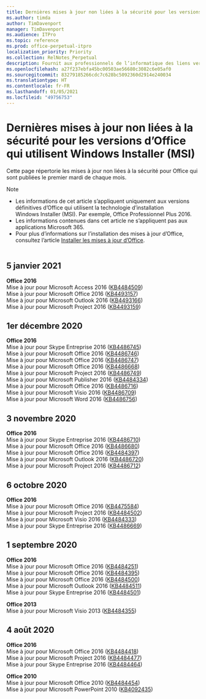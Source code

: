 ```yaml
---
title: Dernières mises à jour non liées à la sécurité pour les versions d’Office qui utilisent Windows Installer (MSI)
ms.author: timda
author: TimDavenport
manager: TimDavenport
ms.audience: ITPro
ms.topic: reference
ms.prod: office-perpetual-itpro
localization_priority: Priority
ms.collection: RelNotes_Perpetual
description: Fournit aux professionnels de l’informatique des liens vers les dernières informations sur les mises à jour non liées à la sécurité pour les versions définitives d’Office 2016, Office 2013 et Office 2010
ms.openlocfilehash: a27f237ebfa45bc00503ae56680c3082c6e05af0
ms.sourcegitcommit: 83279185266cdc7c628bc5092360d2914e240034
ms.translationtype: HT
ms.contentlocale: fr-FR
ms.lasthandoff: 01/05/2021
ms.locfileid: "49756753"
---
```

# <a name="latest-non-security-updates-for-versions-of-office-that-use-windows-installer-msi"></a>Dernières mises à jour non liées à la sécurité pour les versions d’Office qui utilisent Windows Installer (MSI)

Cette page répertorie les mises à jour non liées à la sécurité pour Office qui sont publiées le premier mardi de chaque mois.

> [!NOTE]
> - Les informations de cet article s’appliquent uniquement aux versions définitives d’Office qui utilisent la technologie d’installation Windows Installer (MSI). Par exemple, Office Professionnel Plus 2016.
> - Les informations contenues dans cet article ne s’appliquent pas aux applications Microsoft 365.
> - Pour plus d’informations sur l’installation des mises à jour d’Office, consultez l’article [Installer les mises à jour d’Office](https://support.office.com/article/2ab296f3-7f03-43a2-8e50-46de917611c5).
<br/><br/>

## <a name="january-5-2021"></a>5 janvier 2021
**Office 2016**</br>
Mise à jour pour Microsoft Access 2016 ([KB4484509](https://support.microsoft.com/help/4484509)) </br>
Mise à jour pour Microsoft Office 2016 ([KB4493157](https://support.microsoft.com/help/4493157)) </br>
Mise à jour pour Microsoft Outlook 2016 ([KB4493166](https://support.microsoft.com/help/4493166)) </br>
Mise à jour pour Microsoft Project 2016 ([KB4493159](https://support.microsoft.com/help/4493159)) </br>


## <a name="december-1-2020"></a>1er décembre 2020
**Office 2016**<br/>
Mise à jour pour Skype Entreprise 2016 ([KB4486745](https://support.microsoft.com/help/4486745)) <br/>
Mise à jour pour Microsoft Office 2016 ([KB4486746](https://support.microsoft.com/help/4486746)) <br/> Mise à jour pour Microsoft Office 2016 ([KB4486747](https://support.microsoft.com/help/4486747)) <br/> Mise à jour pour Microsoft Office 2016 ([KB4486668](https://support.microsoft.com/help/4486668)) <br/>
Mise à jour pour Microsoft Project 2016 ([KB4486749](https://support.microsoft.com/help/4486749)) <br/> Mise à jour pour Microsoft Publisher 2016 ([KB4484334](https://support.microsoft.com/help/4484334)) <br/> Mise à jour pour Microsoft Office 2016 ([KB4486716](https://support.microsoft.com/help/4486716)) <br/> Mise à jour pour Microsoft Visio 2016 ([KB4486709](https://support.microsoft.com/help/4486709)) <br/>
Mise à jour pour Microsoft Word 2016 ([KB4486756](https://support.microsoft.com/help/4486756)) <br/> 


## <a name="november-3-2020"></a>3 novembre 2020
**Office 2016**<br/>
Mise à jour pour Skype Entreprise 2016 ([KB4486710](https://support.microsoft.com/help/4486710)) <br/>
Mise à jour pour Microsoft Office 2016 ([KB4486680](https://support.microsoft.com/help/4486680)) <br/>
Mise à jour pour Microsoft Office 2016 ([KB4484397](https://support.microsoft.com/help/4484397)) <br/>
Mise à jour pour Microsoft Outlook 2016 ([KB4486720](https://support.microsoft.com/help/4486720)) <br/>
Mise à jour pour Microsoft Project 2016 ([KB4486712](https://support.microsoft.com/help/4486712)) <br/>


## <a name="october-6-2020"></a>6 octobre 2020
**Office 2016**<br/>
Mise à jour pour Microsoft Office 2016 ([KB4475584](https://support.microsoft.com/help/4475584))<br/>
Mise à jour pour Microsoft Project 2016 ([KB4484502](https://support.microsoft.com/help/4484502))<br/>
Mise à jour pour Microsoft Visio 2016 ([KB4484333](https://support.microsoft.com/help/4484333))<br/>
Mise à jour pour Skype Entreprise 2016 ([KB4486669](https://support.microsoft.com/help/4486669))<br/> 

## <a name="september-1-2020"></a>1 septembre 2020
**Office 2016**<br/>
Mise à jour pour Microsoft Office 2016 ([KB4484251](https://support.microsoft.com/help/4484251))<br/>
Mise à jour pour Microsoft Office 2016 ([KB4484395](https://support.microsoft.com/help/4484395))<br/> Mise à jour pour Microsoft Office 2016 ([KB4484500](https://support.microsoft.com/help/4484500)) <br/>
Mise à jour pour Microsoft Outlook 2016 ([KB4484511](https://support.microsoft.com/help/4484511)) <br/>
Mise à jour pour Skype Entreprise 2016 ([KB4484501](https://support.microsoft.com/help/4484501)) <br/>

**Office 2013**<br/>
Mise à jour pour Microsoft Visio 2013 ([KB4484355](https://support.microsoft.com/help/4484355))<br/>

## <a name="august-4-2020"></a>4 août 2020

**Office 2016**<br/>
Mise à jour pour Microsoft Office 2016 ([KB4484418](https://support.microsoft.com/help/4484418))<br/> Mise à jour pour Microsoft Project 2016 ([KB4484477](https://support.microsoft.com/help/4484477))<br/>
Mise à jour pour Skype Entreprise 2016 ([KB4484464](https://support.microsoft.com/help/4484464))<br/> 

**Office 2010**<br/>
Mise à jour pour Microsoft Office 2010 ([KB4484454](https://support.microsoft.com/help/4484454))<br/> Mise à jour pour Microsoft PowerPoint 2010 ([KB4092435](https://support.microsoft.com/help/4092435))<br/> 

</br>